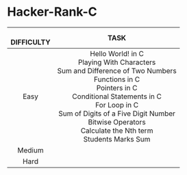 # Hacker-Rank-C

| <br />DIFFICULTY |                                                                                                                                                 TASK                                                                                                                                                 |
| :--------------: | :---------------------------------------------------------------------------------------------------------------------------------------------------------------------------------------------------------------------------------------------------------------------------------------------------: |
|       Easy       | Hello World! in C<br />Playing With Characters<br />Sum and Difference of Two Numbers<br />Functions in C<br />Pointers in C<br />Conditional Statements in C<br />For Loop in C<br />Sum of Digits of a Five Digit Number<br />Bitwise Operators<br />Calculate the Nth term<br />Students Marks Sum |
|      Medium      |                                                                                                                                                                                                                                                                                                      |
|       Hard       |                                                                                                                                                                                                                                                                                                      |
